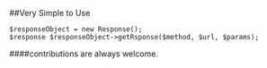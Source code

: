 ##Very Simple to Use

```
$responseObject = new Response();
$response $responseObject->getRsponse($method, $url, $params);
```

####contributions are always welcome.
